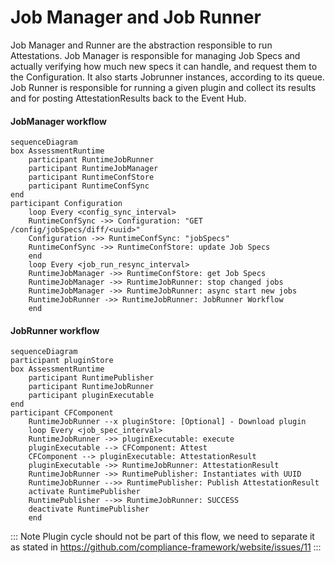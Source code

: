 # Job Manager and Job Runner 
Job Manager and Runner are the abstraction responsible to run Attestations. Job Manager is responsible for managing Job Specs and actually verifying how much new specs it can handle, and request them to the Configuration. It also starts Jobrunner instances, according to its queue. Job Runner is responsible for running a given plugin and collect its results and for posting AttestationResults back to the Event Hub.
#### JobManager workflow
```mermaid
sequenceDiagram
box AssessmentRuntime
    participant RuntimeJobRunner
    participant RuntimeJobManager
    participant RuntimeConfStore
    participant RuntimeConfSync
end
participant Configuration
    loop Every <config_sync_interval>
    RuntimeConfSync ->> Configuration: "GET /config/jobSpecs/diff/<uuid>"
    Configuration ->> RuntimeConfSync: "jobSpecs"
    RuntimeConfSync ->> RuntimeConfStore: update Job Specs
    end
    loop Every <job_run_resync_interval>
    RuntimeJobManager ->> RuntimeConfStore: get Job Specs
    RuntimeJobManager ->> RuntimeJobRunner: stop changed jobs
    RuntimeJobManager ->> RuntimeJobRunner: async start new jobs
    RuntimeJobRunner ->> RuntimeJobRunner: JobRunner Workflow
    end
```

#### JobRunner workflow
```mermaid
sequenceDiagram
participant pluginStore
box AssessmentRuntime
    participant RuntimePublisher
    participant RuntimeJobRunner
    participant pluginExecutable
end
participant CFComponent
    RuntimeJobRunner --x pluginStore: [Optional] - Download plugin
    loop Every <job_spec_interval>
    RuntimeJobRunner ->> pluginExecutable: execute
    pluginExecutable --> CFComponent: Attest
    CFComponent --> pluginExecutable: AttestationResult
    pluginExecutable ->> RuntimeJobRunner: AttestationResult
    RuntimeJobRunner ->> RuntimePublisher: Instantiates with UUID
    RuntimeJobRunner -->> RuntimePublisher: Publish AttestationResult
    activate RuntimePublisher
    RuntimePublisher -->> RuntimeJobRunner: SUCCESS
    deactivate RuntimePublisher
    end
```

::: Note
Plugin cycle should not be part of this flow, we need to separate it as stated in https://github.com/compliance-framework/website/issues/11
:::
